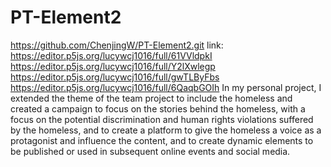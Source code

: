 # PT-Element2
https://github.com/ChenjingW/PT-Element2.git
link:
  https://editor.p5js.org/lucywcj1016/full/61VVldpkI
  https://editor.p5js.org/lucywcj1016/full/Y2lXwlegp
  https://editor.p5js.org/lucywcj1016/full/gwTLByFbs
  https://editor.p5js.org/lucywcj1016/full/6QaqbGOIh
In my personal project, I extended the theme of the team project to include the homeless and created a campaign to focus on the stories behind the homeless, with a focus on the potential discrimination and human rights violations suffered by the homeless, and to create a platform to give the homeless a voice as a protagonist and influence the content, and to create dynamic elements to be published or used in subsequent online events and social media.
